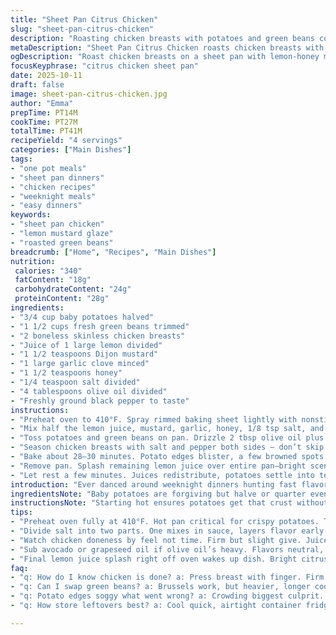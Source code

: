 ```yaml
---
title: "Sheet Pan Citrus Chicken"
slug: "sheet-pan-citrus-chicken"
description: "Roasting chicken breasts with potatoes and green beans coated in a lemon-honey mustard glaze. Olive oil provides richness while garlic adds punch. Simple toss and bake—no fuss. Crispy edges on the veggies signal readiness. Tender chicken with tangy finish. A splash of zest brightens at the end. A practical weeknight fix with subtle sweetness and sharp acidity balanced on one pan."
metaDescription: "Sheet Pan Citrus Chicken roasts chicken breasts with potatoes and green beans in a lemon-honey mustard glaze. Crispy veggies, juicy chicken, one-pan ease."
ogDescription: "Roast chicken breasts on a sheet pan with lemon-honey mustard glaze, crispy potatoes, and green beans. Simple toss, bake, bright finish. One pan, no mess."
focusKeyphrase: "citrus chicken sheet pan"
date: 2025-10-11
draft: false
image: sheet-pan-citrus-chicken.jpg
author: "Emma"
prepTime: PT14M
cookTime: PT27M
totalTime: PT41M
recipeYield: "4 servings"
categories: ["Main Dishes"]
tags:
- "one pot meals"
- "sheet pan dinners"
- "chicken recipes"
- "weeknight meals"
- "easy dinners"
keywords:
- "sheet pan chicken"
- "lemon mustard glaze"
- "roasted green beans"
breadcrumb: ["Home", "Recipes", "Main Dishes"]
nutrition: 
 calories: "340"
 fatContent: "18g"
 carbohydrateContent: "24g"
 proteinContent: "28g"
ingredients:
- "3/4 cup baby potatoes halved"
- "1 1/2 cups fresh green beans trimmed"
- "2 boneless skinless chicken breasts"
- "Juice of 1 large lemon divided"
- "1 1/2 teaspoons Dijon mustard"
- "1 large garlic clove minced"
- "1 1/2 teaspoons honey"
- "1/4 teaspoon salt divided"
- "4 tablespoons olive oil divided"
- "Freshly ground black pepper to taste"
instructions:
- "Preheat oven to 410°F. Spray rimmed baking sheet lightly with nonstick spray or brush with oil. Whisper of heat, that initial sizzle when oil hits pan—watch that."
- "Mix half the lemon juice, mustard, garlic, honey, 1/8 tsp salt, and 2 tbsp oil in small bowl. Blend until glossy, tangy and lightly textured."
- "Toss potatoes and green beans on pan. Drizzle 2 tbsp olive oil plus about half the lemon-mustard sauce. Salt and pepper generous. Toss until slick, shiny. Spread evenly. Aim for single layer—crowding steams, no crisping."
- "Season chicken breasts with salt and pepper both sides — don’t skip. Place among veggies. Drizzle remaining lemon-mustard over chicken until coated but not puddled."
- "Bake about 28–30 minutes. Potato edges blister, a few browned spots on green beans. Chicken touches 165°F or juices run clear when pierced. If veggies cook too fast, tent chicken with foil. For extra caramelization, broil last 2 minutes — careful, watch closely."
- "Remove pan. Splash remaining lemon juice over entire pan—bright scent bursts out, crisp tang cuts richness."
- "Let rest a few minutes. Juices redistribute, potatoes settle into tender crusty bits. Chicken still warm, moist but firm. Serve straight off pan; rustic and no muss."
introduction: "Ever danced around weeknight dinners hunting fast flavor and little fuss? This one hits those notes—roasting everything on one sheet with a quick glaze that sticks and sings. Tried skipping mustard once—lost punch, flat plate. Citrus cuts the richness; honey lifts the browned edges to sweet whispers. Hands down best when potatoes blister, green beans keep snap-not-soggy texture. Timing shifts a bit—sometimes I nudge the heat higher, coax aroma; other times hover low, coax juicy chicken finish. The fresh lemon drizzle finale? Mandatory. It wakes up the dish, clean and bright. One pan, one moment—work smarter, and quit babysitting the stove."
ingredientsNote: "Baby potatoes are forgiving but halve or quarter evenly for uniform cooking—small bites crisp fast, large chunks steam. Green beans in place of Brussels—personal tweak for a cleaner snap and less bitter battle. Dijon mustard essential here; that sharpness lifts the honey’s sticky sweetness. Swapped regular mustard for spicy brown once—too aggressive in this blend, muddying bright citrus. Garlic minced fine to float evenly in the glaze, larger chunks scorch easily. Olive oil can swap avocado or grapeseed oil, especially if you want neutral fats. Salt split into two helps layering flavor at different stages, preventing flat overall seasoning. Lemon juice divided—first mix bonds flavors, last pour wakes senses, contrast matters."
instructionsNote: "Starting hot ensures potatoes get that crust without drying out the chicken—pan temp impacts final texture dramatically. Tossing veggies before chicken placement avoids overcrowding and steaming—a rookie error I made twice before learning. Spreading ingredients out on pan—thin single layer, no overlaps—encourages even cooking and crisp edges. Watch the color shift in potatoes and snap in green beans to track doneness, never trust time alone. Chicken done when firm but still yielding to finger press, juices clear; overcooked dries out faster than you think here. Drizzling remaining lemon juice off-oven brightens the whole dish—don’t skip! Resting chicken on-pan absorbs final flavors and settles internal juices, prevents floppy texture. For tight kitchens, prep marinade first while oven preheats—multitasking that saves minutes and sanity."
tips:
- "Preheat oven fully at 410°F. Hot pan critical for crispy potatoes. Toss veggies thin single layer. Crowding? Steam, no crisp. Pan temp impacts texture hardcore. Toss coated veg right before baking. Avoid soggy edges."
- "Divide salt into two parts. One mixes in sauce, layers flavor early. Second salts chicken and veg straight on pan. Prevents flatness. Try splitting olive oil too. Use half in glaze, rest to toss veggies. Provides slick, shines, not oily patchwork."
- "Watch chicken doneness by feel not time. Firm but slight give. Juices clear once pierced with knife/tip. Overcooked dries fast. Tent foil if veggies brown before chicken done. Rest chicken few mins on pan. Juices settle tight, prevents floppy meat."
- "Sub avocado or grapeseed oil if olive oil’s heavy. Flavors neutral, works well with glaze. Dijon mustard mandatory; sharp bite cuts honey’s sweetness. If swapped spicy brown mustard, glaze muddied bright notes. Garlic minced fine solid for even flavor diffusion. Big chunks scorch quick."
- "Final lemon juice splash right off oven wakes up dish. Bright citrus scent, cuts richness from oil, honey. Don’t skip. Potatoes blister and brown edges signal almost ready. Green beans snap-test after 25 min; check for tender crunch. Broil last 2 mins for caramelization but watch closely."
faq:
- "q: How do I know chicken is done? a: Press breast with finger. Firm but still bounces back. Juices clear, no pink. Thermometer hits 165°F safe. Watch closely, oven temps vary. Tent foil if cooking too long."
- "q: Can I swap green beans? a: Brussels work, but heavier, longer cook time. Snap changes texture. Snap beans fast, bitter notes less. If using Brussels, quarter small chunks. Adjust cooking down thickness."
- "q: Potato edges soggy what went wrong? a: Crowding biggest culprit. Potatoes need space to crisp. Toss often with oil before baking. Hot pan helps. Try thinner potato pieces if slow crisping. Oven temp too low kills crisp edges."
- "q: How store leftovers best? a: Cool quick, airtight container fridge few days. Reheat oven or air fryer for crisp texture. Microwave softens. Lemon drizzle can be added fresh after reheat to retain brightness."

---
```

